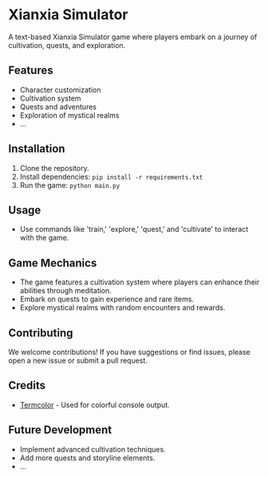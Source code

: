 # Xianxia Simulator

A text-based Xianxia Simulator game where players embark on a journey of cultivation, quests, and exploration.

## Features

- Character customization
- Cultivation system
- Quests and adventures
- Exploration of mystical realms
- ...

## Installation

1. Clone the repository.
2. Install dependencies: `pip install -r requirements.txt`
3. Run the game: `python main.py`

## Usage

- Use commands like 'train,' 'explore,' 'quest,' and 'cultivate' to interact with the game.

## Game Mechanics

- The game features a cultivation system where players can enhance their abilities through meditation.
- Embark on quests to gain experience and rare items.
- Explore mystical realms with random encounters and rewards.

## Contributing

We welcome contributions! If you have suggestions or find issues, please open a new issue or submit a pull request.

## Credits

- [Termcolor](https://pypi.org/project/termcolor/) - Used for colorful console output.

## Future Development

- Implement advanced cultivation techniques.
- Add more quests and storyline elements.
- ...


